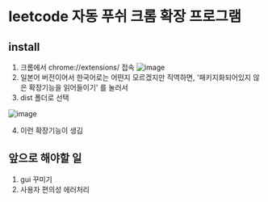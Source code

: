# leetcode 자동 푸쉬 크롬 확장 프로그램

## install
1. 크롬에서 chrome://extensions/ 접속
![image](https://github.com/LeastKIds/chrome_extension_coding_test/assets/52005780/4ca5ef90-7bc2-4f65-ae57-64f809798eff)
2. 일본어 버전이어서 한국어로는 어떤지 모르겠지만 직역하면, '패키지화되어있지 않은 확장기능을 읽어들이기' 를 눌러서
3. dist 폴더로 선택

   
![image](https://github.com/LeastKIds/chrome_extension_coding_test/assets/52005780/80fa5710-4dd4-4800-84cc-7e0d1932068e)


4. 이런 확장기능이 생김

## 앞으로 해야할 일
1. gui 꾸미기
2. 사용자 편의성 에러처리
